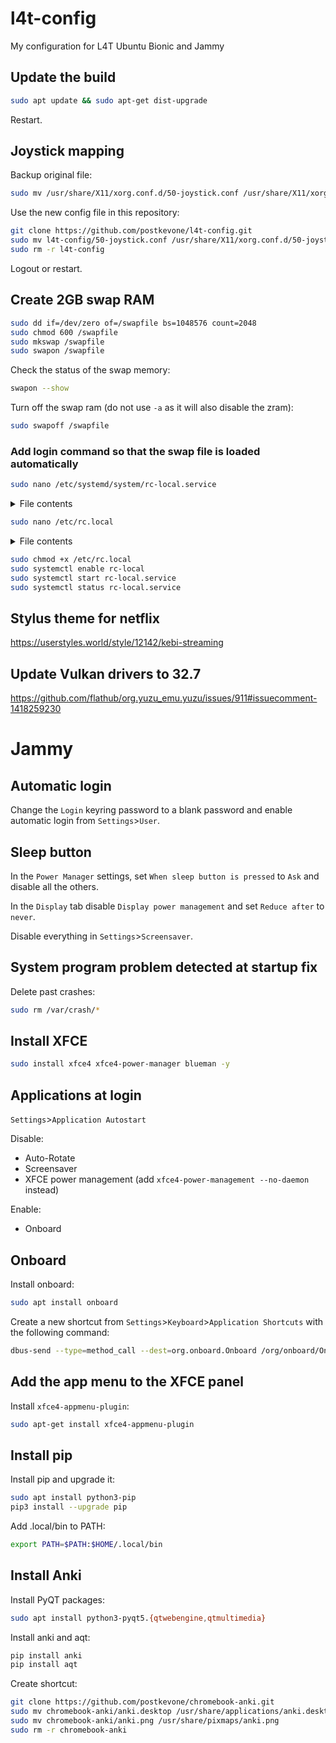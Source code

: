 # l4t-config
My configuration for L4T Ubuntu Bionic and Jammy

## Update the build

```bash
sudo apt update && sudo apt-get dist-upgrade
```

Restart.

## Joystick mapping

Backup original file:

```bash
sudo mv /usr/share/X11/xorg.conf.d/50-joystick.conf /usr/share/X11/xorg.conf.d/50-joystick.conf.bak
```

Use the new config file in this repository:

```bash
git clone https://github.com/postkevone/l4t-config.git
sudo mv l4t-config/50-joystick.conf /usr/share/X11/xorg.conf.d/50-joystick.conf
sudo rm -r l4t-config
```

Logout or restart.

## Create 2GB swap RAM

```bash
sudo dd if=/dev/zero of=/swapfile bs=1048576 count=2048
sudo chmod 600 /swapfile
sudo mkswap /swapfile
sudo swapon /swapfile
```

Check the status of the swap memory:

```bash
swapon --show
```

Turn off the swap ram (do not use `-a` as it will also disable the zram):
```bash
sudo swapoff /swapfile
```

### Add login command so that the swap file is loaded automatically

```bash
sudo nano /etc/systemd/system/rc-local.service
```
<details>
<summary>File contents</summary>

```bash
[Unit]
 Description=/etc/rc.local Compatibility
 ConditionPathExists=/etc/rc.local

[Service]
 Type=forking
 ExecStart=/etc/rc.local start
 TimeoutSec=0
 StandardOutput=tty
 RemainAfterExit=yes
 SysVStartPriority=99

[Install]
 WantedBy=multi-user.target
```
</details>

```bash
sudo nano /etc/rc.local
```

<details>
<summary>File contents</summary>

```bash
#!/bin/sh -e
#
# rc.local
#
# This script is executed at the end of each multiuser runlevel.
# Make sure that the script will "exit 0" on success or any other
# value on error.
#
# In order to enable or disable this script just change the execution
# bits.
#
# By default this script does nothing.

mkswap /swapfile
swapon /swapfile

exit 0
```
</details>

```bash
sudo chmod +x /etc/rc.local
sudo systemctl enable rc-local
sudo systemctl start rc-local.service
sudo systemctl status rc-local.service
```

## Stylus theme for netflix

https://userstyles.world/style/12142/kebi-streaming

## Update Vulkan drivers to 32.7
https://github.com/flathub/org.yuzu_emu.yuzu/issues/911#issuecomment-1418259230

# Jammy

## Automatic login

Change the `Login` keyring password to a blank password and enable automatic login from `Settings`>`User`.

## Sleep button

In the `Power Manager` settings, set `When sleep button is pressed` to `Ask` and disable all the others.

In the `Display` tab disable `Display power management` and set `Reduce after` to `never`.

Disable everything in `Settings`>`Screensaver`.

## System program problem detected at startup fix

Delete past crashes:
```bash
sudo rm /var/crash/*
```
## Install XFCE

```bash
sudo install xfce4 xfce4-power-manager blueman -y
```

## Applications at login

`Settings`>`Application Autostart`

Disable:

- Auto-Rotate
- Screensaver
- XFCE power management (add `xfce4-power-management --no-daemon` instead)

Enable:

- Onboard

## Onboard

Install onboard:

```bash
sudo apt install onboard
```

Create a new shortcut from `Settings`>`Keyboard`>`Application Shortcuts` with the following command:

```bash
dbus-send --type=method_call --dest=org.onboard.Onboard /org/onboard/Onboard/Keyboard org.onboard.Onboard.Keyboard.ToggleVisible
```

## Add the app menu to the XFCE panel

Install `xfce4-appmenu-plugin`:

```bash
sudo apt-get install xfce4-appmenu-plugin
```

## Install pip

Install pip and upgrade it:

```bash
sudo apt install python3-pip
pip3 install --upgrade pip
```

Add .local/bin to PATH:

```bash
export PATH=$PATH:$HOME/.local/bin
```

## Install Anki

Install PyQT packages:

```bash
sudo apt install python3-pyqt5.{qtwebengine,qtmultimedia}
```

Install anki and aqt:

```bash
pip install anki
pip install aqt
```

Create shortcut:

```bash
git clone https://github.com/postkevone/chromebook-anki.git
sudo mv chromebook-anki/anki.desktop /usr/share/applications/anki.desktop
sudo mv chromebook-anki/anki.png /usr/share/pixmaps/anki.png
sudo rm -r chromebook-anki
```
